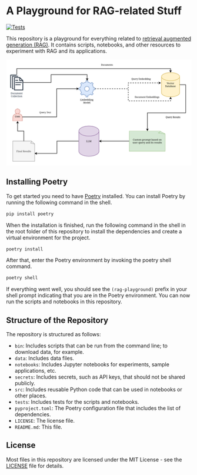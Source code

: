 # A Playground for RAG-related Stuff

[![Tests](https://github.com/habedi/rag-playground/actions/workflows/tests.yml/badge.svg)](https://github.com/habedi/rag-playground/actions/workflows/tests.yml)

This repository is a playground for everything related to [retrieval augmented generation (RAG)](https://aws.amazon.com/what-is/retrieval-augmented-generation/). It contains scripts, 
notebooks, and other resources to experiment with RAG and its applications.

![RAG](data/static/RAG.svg)

## Installing Poetry

To get started you need to have [Poetry](https://python-poetry.org/) installed. You can install
Poetry by running the following command in the shell.

```bash
pip install poetry
```

When the installation is finished, run the following command in the shell in the root folder of this repository to
install the dependencies and create a virtual environment for the project.

```bash
poetry install
```

After that, enter the Poetry environment by invoking the poetry shell command.

```bash
poetry shell
```

If everything went well, you should see the `(rag-playground)` prefix in your shell prompt indicating that you are in the
Poetry environment. You can now run the scripts and notebooks in this repository.

## Structure of the Repository

The repository is structured as follows:

- `bin`: Includes scripts that can be run from the command line; to download data, for example.
- `data`: Includes data files.
- `notebooks`: Includes Jupyter notebooks for experiments, sample applications, etc.
- `secrets`: Includes secrets, such as API keys, that should not be shared publicly.
- `src`: Includes reusable Python code that can be used in notebooks or other places.
- `tests`: Includes tests for the scripts and notebooks.
- `pyproject.toml`: The Poetry configuration file that includes the list of dependencies.
- `LICENSE`: The license file.
- `README.md`: This file.

## License

Most files in this repository are licensed under the MIT License - see the [LICENSE](LICENSE) file for details.
